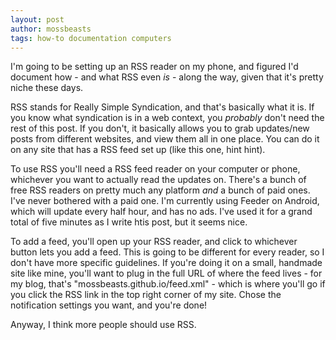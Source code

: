 ```yaml
---
layout: post
author: mossbeasts
tags: how-to documentation computers
---
```

I'm going to be setting up an RSS reader on my phone, and figured I'd document how - and what RSS even *is* - along the way, given that it's pretty niche these days.

RSS stands for Really Simple Syndication, and that's basically what it is. If you know what syndication is in a web context, you *probably* don't need the rest of this post. If you don't, it basically allows you to grab updates/new posts from different websites, and view them all in one place. You can do it on any site that has a RSS feed set up (like this one, hint hint).

To use RSS you'll need a RSS feed reader on your computer or phone, whichever you want to actually read the updates on. There's a bunch of free RSS readers on pretty much any platform *and* a bunch of paid ones. I've never bothered with a paid one. I'm currently using Feeder on Android, which will update every half hour, and has no ads. I've used it for a grand total of five minutes as I write htis post, but it seems nice.

To add a feed, you'll open up your RSS reader, and click to whichever button lets you add a feed. This is going to be different for every reader, so I don't have more specific guidelines. If you're doing it on a small, handmade site like mine, you'll want to plug in the full URL of where the feed lives - for my blog, that's "mossbeasts.github.io/feed.xml" - which is where you'll go if you click the RSS link in the top right corner of my site. Chose the notification settings you want, and you're done!

Anyway, I think more people should use RSS.
